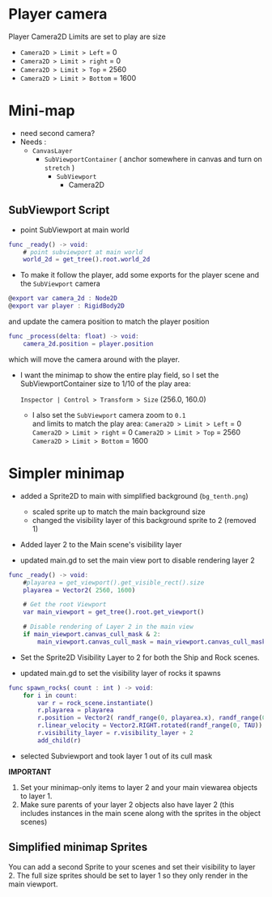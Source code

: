 # Player camera
Player Camera2D Limits are  set to play are size

 * `Camera2D > Limit > Left` = 0
 * `Camera2D > Limit > right` = 0
 * `Camera2D > Limit > Top` = 2560
 * `Camera2D > Limit > Bottom` = 1600


# Mini-map
* need second camera? 
* Needs :
  * `CanvasLayer`
    * `SubViewportContainer` ( anchor somewhere in canvas and turn on
      `stretch` )
      * `SubViewport`
        * Camera2D
  

## SubViewport Script

* point SubViewport at main world

```gd
func _ready() -> void:
    # point subviewport at main world
    world_2d = get_tree().root.world_2d
```

* To make it follow the player, add some exports for
  the player scene and the `SubViewport` camera

```gd
@export var camera_2d : Node2D
@export var player : RigidBody2D

```
  and update the camera position to match the player position

```gd
func _process(delta: float) -> void:
    camera_2d.position = player.position
```
which will move the camera around with the player.


* I want the minimap to show the entire play field, so I set the
  SubViewportContainer size to 1/10 of the play area:

  `Inspector | Control > Transform > Size` (256.0, 160.0)

  * I also set the `SubViewport` camera zoom to `0.1`  
    and limits to match the play area:
   `Camera2D > Limit > Left` = 0
   `Camera2D > Limit > right` = 0
   `Camera2D > Limit > Top` = 2560
   `Camera2D > Limit > Bottom` = 1600
  


# Simpler minimap
* added a Sprite2D to main with simplified background (`bg_tenth.png`)
  * scaled sprite up to match the main background size
  * changed the visibility layer of this background sprite to 2 (removed 1)

* Added layer 2 to the Main scene's visibility layer
* updated main.gd to set the main view port to disable rendering layer 2

```gd
func _ready() -> void:
    #playarea = get_viewport().get_visible_rect().size
    playarea = Vector2( 2560, 1600)

    # Get the root Viewport
    var main_viewport = get_tree().root.get_viewport()

    # Disable rendering of Layer 2 in the main view
    if main_viewport.canvas_cull_mask & 2:
        main_viewport.canvas_cull_mask = main_viewport.canvas_cull_mask - 2 # -2 for Layer 2, 
```
* Set the Sprite2D Visibility Layer to 2 for both the Ship and Rock scenes.

* updated main.gd to set the visibility layer of rocks it spawns
```gd
func spawn_rocks( count : int ) -> void:
    for i in count:
        var r = rock_scene.instantiate()    
        r.playarea = playarea
        r.position = Vector2( randf_range(0, playarea.x), randf_range(0, playarea.y))
        r.linear_velocity = Vector2.RIGHT.rotated(randf_range(0, TAU)) * randf_range( 225.0, 250.0)
        r.visibility_layer = r.visibility_layer + 2
        add_child(r)
```

* selected Subviewport and took layer 1 out of its cull mask

**IMPORTANT** 
1. Set your minimap-only items to layer 2 and your main viewarea objects to layer 1.
2. Make sure parents of your layer 2 objects also have layer 2 (this includes instances
  in the main scene along with the sprites in the object scenes)

## Simplified minimap Sprites
You can add a second Sprite to your scenes and set their visibility to layer 2. The full size
sprites should be set to layer 1 so they only render in the main viewport.




